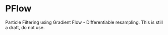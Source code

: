 # PFlow
Particle Filtering using Gradient Flow - Differentiable resampling.
This is still a draft, do not use.
